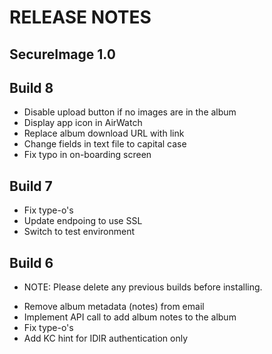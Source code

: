# RELEASE NOTES

## SecureImage 1.0

## Build 8

- Disable upload button if no images are in the album
- Display app icon in AirWatch
- Replace album download URL with link
- Change fields in text file to capital case
- Fix typo in on-boarding screen

## Build 7

- Fix type-o's
- Update endpoing to use SSL
- Switch to test environment

## Build 6

* NOTE: Please delete any previous builds before installing.

- Remove album metadata (notes) from email
- Implement API call to add album notes to the album
- Fix type-o's
- Add KC hint for IDIR authentication only
